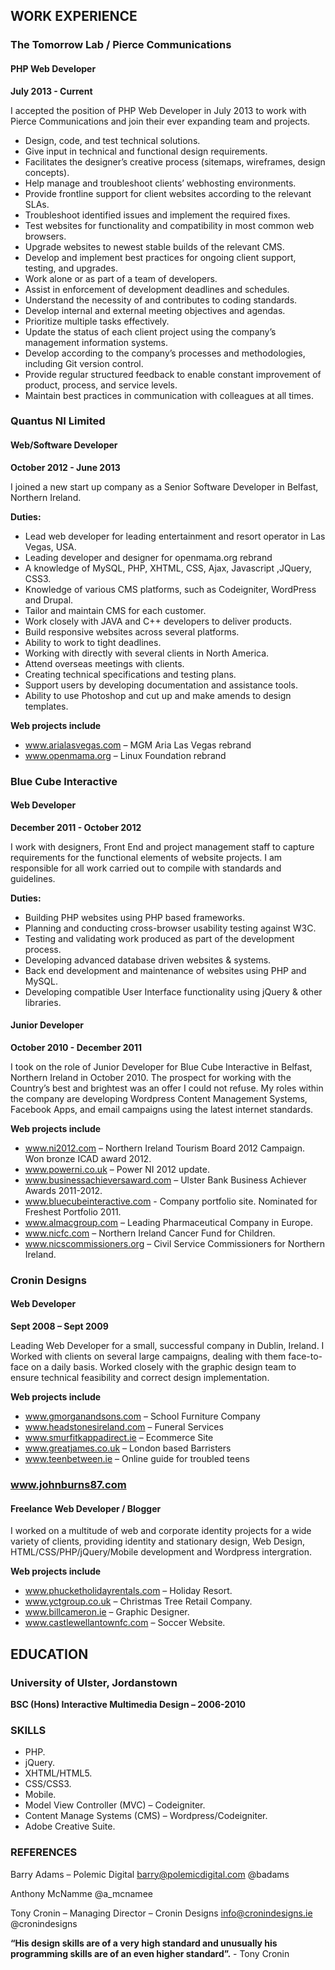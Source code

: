 ## WORK EXPERIENCE

### The Tomorrow Lab / Pierce Communications
#### PHP Web Developer
__July 2013 - Current__

I accepted the position of PHP Web Developer in July 2013 to work with Pierce Communications and join their ever expanding team and projects.

* Design, code, and test technical solutions. 
* Give input in technical and functional design requirements. 
* Facilitates the designer’s creative process (sitemaps, wireframes, design concepts). 
* Help manage and troubleshoot clients’ webhosting environments. 
* Provide frontline support for client websites according to the relevant SLAs. 
* Troubleshoot identified issues and implement the required fixes. 
* Test websites for functionality and compatibility in most common web browsers. 
* Upgrade websites to newest stable builds of the relevant CMS. 
* Develop and implement best practices for ongoing client support, testing, and upgrades. 
* Work alone or as part of a team of developers. 
* Assist in enforcement of development deadlines and schedules. 
* Understand the necessity of and contributes to coding standards. 
* Develop internal and external meeting objectives and agendas. 
* Prioritize multiple tasks effectively. 
* Update the status of each client project using the company’s management information systems. 
* Develop according to the company’s processes and methodologies, including Git version control. 
* Provide regular structured feedback to enable constant improvement of product, process, and service levels. 
* Maintain best practices in communication with colleagues at all times.

### Quantus NI Limited
#### Web/Software Developer
__October 2012 - June 2013__

I joined a new start up company as a Senior Software Developer in Belfast, Northern Ireland.

__Duties:__
* Lead  web developer for leading entertainment and resort operator in Las Vegas, USA.
* Leading developer and designer for openmama.org rebrand
* A knowledge of MySQL, PHP, XHTML, CSS, Ajax, Javascript ,JQuery, CSS3.
* Knowledge of various CMS platforms, such as Codeigniter, WordPress and Drupal.
* Tailor and maintain CMS for each customer.
* Work closely with JAVA and C++ developers to deliver products.
* Build responsive websites across several platforms.
* Ability to work to tight deadlines.
* Working with directly with several clients in North America.
* Attend overseas meetings with clients.
* Creating technical specifications and testing plans.
* Support users by developing documentation and assistance tools.
* Ability to use Photoshop and cut up and make amends to design templates.

__Web projects include__
* www.arialasvegas.com – MGM Aria Las Vegas rebrand
* www.openmama.org – Linux Foundation rebrand

### Blue Cube Interactive 
#### Web Developer
__December 2011 - October 2012__

I work with designers, Front End and project management staff to capture requirements for the functional elements of website projects. I am responsible for all work carried out to compile with standards and guidelines.

__Duties:__
* Building PHP websites using PHP based frameworks.
* Planning and conducting cross-browser usability testing against W3C.
* Testing and validating work produced as part of the development process.
* Developing advanced database driven websites & systems. 
* Back end development and maintenance of websites using PHP and MySQL.
* Developing compatible User Interface functionality using jQuery & other libraries.


#### Junior Developer
__October 2010 - December 2011__

I took on the role of Junior Developer for Blue Cube Interactive in Belfast, Northern Ireland in October 2010. The prospect for working with the Country’s best and brightest was an offer I could not refuse. My roles within the company are developing Wordpress Content Management Systems, Facebook Apps, and email campaigns using the latest internet standards.

__Web projects include__
* www.ni2012.com – Northern Ireland Tourism Board 2012 Campaign. Won bronze ICAD award 2012.
* www.powerni.co.uk – Power NI 2012 update.
* www.businessachieversaward.com – Ulster Bank Business Achiever Awards 2011-2012.
* www.bluecubeinteractive.com - Company portfolio site. Nominated for Freshest Portfolio 2011.
* www.almacgroup.com – Leading Pharmaceutical Company in Europe.
* www.nicfc.com – Northern Ireland Cancer Fund for Children.
* www.nicscommissioners.org – Civil Service Commissioners for Northern Ireland.


### Cronin Designs
#### Web Developer
__Sept  2008 – Sept 2009__

Leading Web Developer for a small, successful company in Dublin, Ireland. I Worked with clients on several large campaigns, dealing with them face-to-face on a daily basis. Worked closely with the graphic design team to ensure technical feasibility and correct design implementation.

__Web projects include__
* www.gmorganandsons.com – School Furniture Company
* www.headstonesireland.com – Funeral Services
* www.smurfitkappadirect.ie – Ecommerce Site
* www.greatjames.co.uk – London based Barristers
* www.teenbetween.ie – Online guide for troubled teens

### www.johnburns87.com
#### Freelance Web Developer / Blogger

I worked on a multitude of web and corporate identity projects for a wide variety of clients, providing identity and stationary design, Web Design, HTML/CSS/PHP/jQuery/Mobile development and Wordpress intergration.

__Web projects include__

* www.phucketholidayrentals.com – Holiday Resort.
* www.yctgroup.co.uk – Christmas Tree Retail Company.
* www.billcameron.ie – Graphic Designer.
* www.castlewellantownfc.com – Soccer Website.


## EDUCATION

### University of Ulster, Jordanstown
__BSC (Hons) Interactive Multimedia Design – 2006-2010__

### SKILLS
* PHP.
* jQuery.
* XHTML/HTML5.
* CSS/CSS3.
* Mobile.
* Model View Controller (MVC) – Codeigniter.
* Content Manage Systems (CMS) – Wordpress/Codeigniter.
* Adobe Creative Suite.

### REFERENCES

Barry Adams – Polemic Digital
barry@polemicdigital.com
@badams

Anthony McNamme
@a_mcnamee

Tony Cronin – Managing Director – Cronin Designs
info@cronindesigns.ie
@cronindesigns

__“His design skills are of a very high standard and unusually his programming skills are of an even higher standard”.__ - Tony Cronin
